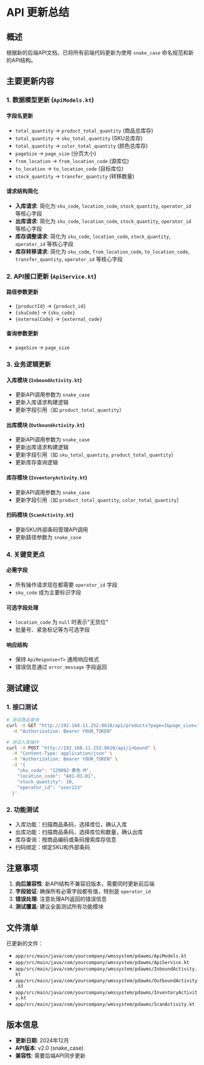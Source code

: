 # API 更新总结

## 概述
根据新的后端API文档，已将所有前端代码更新为使用 `snake_case` 命名规范和新的API结构。

## 主要更新内容

### 1. 数据模型更新 (`ApiModels.kt`)

#### 字段名更新
- `total_quantity` → `product_total_quantity` (商品总库存)
- `total_quantity` → `sku_total_quantity` (SKU总库存)  
- `total_quantity` → `color_total_quantity` (颜色总库存)
- `pageSize` → `page_size` (分页大小)
- `from_location` → `from_location_code` (源库位)
- `to_location` → `to_location_code` (目标库位)
- `stock_quantity` → `transfer_quantity` (转移数量)

#### 请求结构简化
- **入库请求**: 简化为 `sku_code`, `location_code`, `stock_quantity`, `operator_id` 等核心字段
- **出库请求**: 简化为 `sku_code`, `location_code`, `stock_quantity`, `operator_id` 等核心字段
- **库存调整请求**: 简化为 `sku_code`, `location_code`, `stock_quantity`, `operator_id` 等核心字段
- **库存转移请求**: 简化为 `sku_code`, `from_location_code`, `to_location_code`, `transfer_quantity`, `operator_id` 等核心字段

### 2. API接口更新 (`ApiService.kt`)

#### 路径参数更新
- `{productId}` → `{product_id}`
- `{skuCode}` → `{sku_code}`
- `{externalCode}` → `{external_code}`

#### 查询参数更新
- `pageSize` → `page_size`

### 3. 业务逻辑更新

#### 入库模块 (`InboundActivity.kt`)
- 更新API调用参数为 `snake_case`
- 更新入库请求构建逻辑
- 更新字段引用（如 `product_total_quantity`）

#### 出库模块 (`OutboundActivity.kt`)
- 更新API调用参数为 `snake_case`
- 更新出库请求构建逻辑
- 更新字段引用（如 `sku_total_quantity`, `product_total_quantity`）
- 更新库存查询逻辑

#### 库存模块 (`InventoryActivity.kt`)
- 更新API调用参数为 `snake_case`
- 更新字段引用（如 `product_total_quantity`, `color_total_quantity`）

#### 扫码模块 (`ScanActivity.kt`)
- 更新SKU外部条码管理API调用
- 更新路径参数为 `snake_case`

### 4. 关键变更点

#### 必需字段
- 所有操作请求现在都需要 `operator_id` 字段
- `sku_code` 成为主要标识字段

#### 可选字段处理
- `location_code` 为 `null` 时表示"无货位"
- 批量号、紧急标记等为可选字段

#### 响应结构
- 保持 `ApiResponse<T>` 通用响应格式
- 错误信息通过 `error_message` 字段返回

## 测试建议

### 1. 接口测试
```bash
# 测试商品查询
curl -X GET "http://192.168.11.252:8610/api/products?page=1&page_size=10" \
  -H "Authorization: Bearer YOUR_TOKEN"

# 测试入库操作
curl -X POST "http://192.168.11.252:8610/api/inbound" \
  -H "Content-Type: application/json" \
  -H "Authorization: Bearer YOUR_TOKEN" \
  -d '{
    "sku_code": "129092-黄色-M",
    "location_code": "A01-01-01",
    "stock_quantity": 10,
    "operator_id": "user123"
  }'
```

### 2. 功能测试
- 入库功能：扫描商品条码，选择库位，确认入库
- 出库功能：扫描商品条码，选择库位和数量，确认出库
- 库存查询：按商品编码或条码搜索库存信息
- 扫码绑定：绑定SKU和外部条码

## 注意事项

1. **向后兼容性**: 新API结构不兼容旧版本，需要同时更新前后端
2. **字段验证**: 确保所有必需字段都有值，特别是 `operator_id`
3. **错误处理**: 注意处理API返回的错误信息
4. **测试覆盖**: 建议全面测试所有功能模块

## 文件清单

已更新的文件：
- `app/src/main/java/com/yourcompany/wmssystem/pdawms/ApiModels.kt`
- `app/src/main/java/com/yourcompany/wmssystem/pdawms/ApiService.kt`
- `app/src/main/java/com/yourcompany/wmssystem/pdawms/InboundActivity.kt`
- `app/src/main/java/com/yourcompany/wmssystem/pdawms/OutboundActivity.kt`
- `app/src/main/java/com/yourcompany/wmssystem/pdawms/InventoryActivity.kt`
- `app/src/main/java/com/yourcompany/wmssystem/pdawms/ScanActivity.kt`

## 版本信息

- **更新日期**: 2024年12月
- **API版本**: v2.0 (snake_case)
- **兼容性**: 需要后端API同步更新 